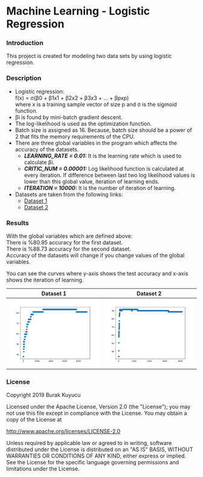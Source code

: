 Machine Learning - Logistic Regression
======================================

### Introduction
This project is created for modeling two data sets by using logistic regression.

### Description
* Logistic regression:<br>
  f(x) = σ(β0 + β1x1 + β2x2 + β3x3 + ... + βpxp)<br>
  where x is a training sample vector of size p and σ is the sigmoid function.
* βi is found by mini-batch gradient descent.
* The log-likelihood is used as the optimization function.
* Batch size is assigned as 16. Because, batch size should be a power of 2 that fits the memory requirements of the CPU.
* There are three global variables in the program which affects the accuracy of the datasets.
  * _**LEARNING_RATE = 0.01:**_ It is the learning rate which is used to calculate βi.
  * _**CRITIC_NUM = 0.00001:**_ Log likelihood function is calculated at every iteration. If difference between last two log likelihood values is lower than this global value, iteration of learning ends.
  * _**ITERATION = 10000:**_ It is the number of iteration of learning.
* Datasets are taken from the following links:
  * [Dataset 1](https://archive.ics.uci.edu/ml/datasets/Connectionist+Bench+(Sonar,+Mines+vs.+Rocks)/)
  * [Dataset 2](https://archive.ics.uci.edu/ml/datasets/Ionosphere/)

### Results
With the global variables which are defined above:<br>
There is %80.95 accuracy for the first dataset.<br>
There is %88.73 accuracy for the second dataset.<br>
Accuracy of the datasets will change if you change values of the global variables.

You can see the curves where y-axis shows the test accuracy and x-axis shows the iteration of learning.

Dataset 1                     | Dataset 2
----------------------------- | -----------------------------
![Image](extras/1.png) | ![Image](extras/2.png)

### License
Copyright 2019 Burak Kuyucu

Licensed under the Apache License, Version 2.0 (the "License");
you may not use this file except in compliance with the License.
You may obtain a copy of the License at

http://www.apache.org/licenses/LICENSE-2.0

Unless required by applicable law or agreed to in writing, software
distributed under the License is distributed on an "AS IS" BASIS,
WITHOUT WARRANTIES OR CONDITIONS OF ANY KIND, either express or implied.
See the License for the specific language governing permissions and
limitations under the License.


